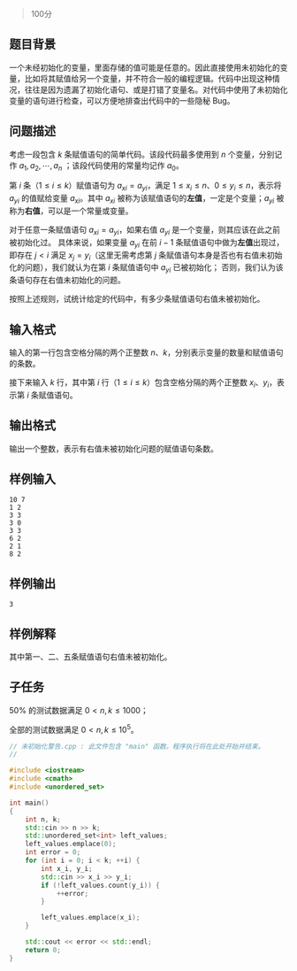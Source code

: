 > 100分





## 题目背景

一个未经初始化的变量，里面存储的值可能是任意的。因此直接使用未初始化的变量，比如将其赋值给另一个变量，并不符合一般的编程逻辑。代码中出现这种情况，往往是因为遗漏了初始化语句、或是打错了变量名。对代码中使用了未初始化变量的语句进行检查，可以方便地排查出代码中的一些隐秘 Bug。

## 问题描述

考虑一段包含 $k$ 条赋值语句的简单代码。该段代码最多使用到 $n$ 个变量，分别记作 $a_1,a_2,⋯,a_n$ ；该段代码使用的常量均记作 $a_0$。

第 $i$ 条（$1≤i≤k$）赋值语句为 $a_{xi}=a_{yi}$，满足 $1≤x_i≤n、0≤y_i≤n$，表示将 $a_{yi}$ 的值赋给变量 $a_{xi}$。其中 $a_{xi}$ 被称为该赋值语句的**左值**，一定是个变量；$a_{yi}$ 被称为**右值**，可以是一个常量或变量。

对于任意一条赋值语句 $a_{xi}=a_{yi}$，如果右值 $a_{yi}$ 是一个变量，则其应该在此之前被初始化过。
具体来说，如果变量 $a_{yi}$ 在前 $i−1$ 条赋值语句中做为**左值**出现过，即存在 $j<i$ 满足 $x_j=y_i$（这里无需考虑第 $j$ 条赋值语句本身是否也有右值未初始化的问题），我们就认为在第 $i$ 条赋值语句中 $a_{yi}$ 已被初始化；
否则，我们认为该条语句存在右值未初始化的问题。

按照上述规则，试统计给定的代码中，有多少条赋值语句右值未被初始化。

## 输入格式

输入的第一行包含空格分隔的两个正整数 $n、k$，分别表示变量的数量和赋值语句的条数。

接下来输入 $k$ 行，其中第 $i$ 行（$1≤i≤k$）包含空格分隔的两个正整数 $x_i、y_i$，表示第 $i$ 条赋值语句。

## 输出格式

输出一个整数，表示有右值未被初始化问题的赋值语句条数。

## 样例输入

```data
10 7
1 2
3 3
3 0
3 3
6 2
2 1
8 2
```



## 样例输出

```data
3
```



## 样例解释

其中第一、二、五条赋值语句右值未被初始化。

## 子任务

50% 的测试数据满足 $0<n,k≤1000$；

全部的测试数据满足 $0<n,k≤10^5$。





```cpp
// 未初始化警告.cpp : 此文件包含 "main" 函数。程序执行将在此处开始并结束。
//

#include <iostream>
#include <cmath>
#include <unordered_set>

int main()
{
    int n, k;
    std::cin >> n >> k;
    std::unordered_set<int> left_values;
    left_values.emplace(0);
    int error = 0;
    for (int i = 0; i < k; ++i) {
        int x_i, y_i;
        std::cin >> x_i >> y_i;
        if (!left_values.count(y_i)) {
            ++error;
        }

        left_values.emplace(x_i);
    }

    std::cout << error << std::endl;
    return 0;
}

```




